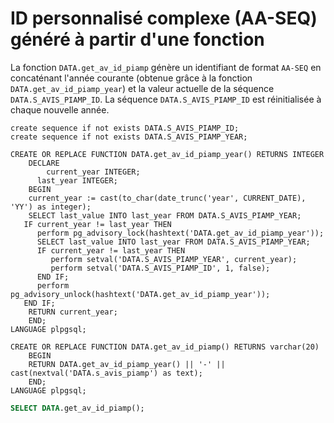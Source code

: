 # ID personnalisé complexe (AA-SEQ) généré à partir d'une fonction

La fonction `DATA.get_av_id_piamp` génère un identifiant de format `AA-SEQ` en concaténant l'année courante (obtenue grâce à la fonction `DATA.get_av_id_piamp_year`) et la valeur actuelle de la séquence `DATA.S_AVIS_PIAMP_ID`. La séquence `DATA.S_AVIS_PIAMP_ID` est réinitialisée à chaque nouvelle année.

```plsql
create sequence if not exists DATA.S_AVIS_PIAMP_ID;
create sequence if not exists DATA.S_AVIS_PIAMP_YEAR;

CREATE OR REPLACE FUNCTION DATA.get_av_id_piamp_year() RETURNS INTEGER
    DECLARE
        current_year INTEGER;
      last_year INTEGER;
    BEGIN
    current_year := cast(to_char(date_trunc('year', CURRENT_DATE), 'YY') as integer);
    SELECT last_value INTO last_year FROM DATA.S_AVIS_PIAMP_YEAR;
   IF current_year != last_year THEN
      perform pg_advisory_lock(hashtext('DATA.get_av_id_piamp_year'));
      SELECT last_value INTO last_year FROM DATA.S_AVIS_PIAMP_YEAR;
      IF current_year != last_year THEN
         perform setval('DATA.S_AVIS_PIAMP_YEAR', current_year);
         perform setval('DATA.S_AVIS_PIAMP_ID', 1, false);
      END IF;
      perform pg_advisory_unlock(hashtext('DATA.get_av_id_piamp_year'));
   END IF;
    RETURN current_year;
    END;
LANGUAGE plpgsql;

CREATE OR REPLACE FUNCTION DATA.get_av_id_piamp() RETURNS varchar(20)
    BEGIN
    RETURN DATA.get_av_id_piamp_year() || '-' || cast(nextval('DATA.s_avis_piamp') as text);
    END;
LANGUAGE plpgsql;
```

```sql
SELECT DATA.get_av_id_piamp();
```
